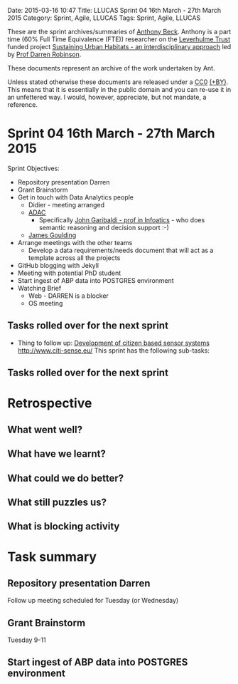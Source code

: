 Date: 2015-03-16 10:47
Title: LLUCAS Sprint 04 16th March - 27th March 2015
Category: Sprint, Agile, LLUCAS
Tags:  Sprint, Agile, LLUCAS

These are the sprint archives/summaries of [Anthony Beck](http://orcid.org/0000-0002-2991-811X). Anthony is a part time (60% Full Time Equivalence (FTE)) researcher on the [Leverhulme Trust](http://www.leverhulme.ac.uk/) funded project [Sustaining Urban Habitats - an interdisciplinary approach](http://www.nottingham.ac.uk/research/groups/environmental-physics-and-design/leverhulme-project.aspx) led by [Prof Darren Robinson](http://www.nottingham.ac.uk/engineering/departments/abe/people/darren.robinson).

These documents represent an archive of the work undertaken by Ant. 

Unless stated otherwise these documents are released under a [CC0](https://creativecommons.org/choose/zero/) [(+BY)](http://www.dancohen.org/2013/11/26/cc0-by/). This means that it is essentially in the public domain and you can re-use it in an unfettered way. I would, however, appreciate, but not mandate, a reference.

# Sprint 04 16th March - 27th March 2015

Sprint Objectives:  

* Repository presentation Darren
* Grant Brainstorm
* Get in touch with Data Analytics people
	* Didier - meeting arranged
	* [ADAC](http://www.nottingham.ac.uk/adac/index.aspx)
		* Specifically [John Garibaldi - prof in Infoatics](http://ima.ac.uk/garibaldi) - who does semantic reasoning and decision support :-)
	* [James Goulding](http://www.nottingham.ac.uk/~psxjog/index.html) 
* Arrange meetings with the other teams
	* Develop a data requirements/needs document that will act as a template across all the projects
* GitHub blogging with Jekyll
* Meeting with potential PhD student
* Start ingest of ABP data into POSTGRES environment
* Watching Brief
	* Web - DARREN is a blocker
	* OS meeting



## Tasks rolled over for the next sprint

* Thing to follow up: [Development of citizen based sensor systems](http://www.citi-sense.eu/) http://www.citi-sense.eu/
This sprint has the following sub-tasks:



## Tasks rolled over for the next sprint

# Retrospective



## What went well?

## What have we learnt?

## What could we do better?


## What still puzzles us?



## What is blocking activity


# Task summary

## Repository presentation Darren

Follow up meeting scheduled for Tuesday (or Wednesday)

## Grant Brainstorm

Tuesday 9-11

## Start ingest of ABP data into POSTGRES environment
